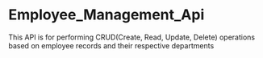 # Employee_Management_Api
This API is for performing CRUD(Create, Read, Update, Delete) operations based on employee records and their respective departments
